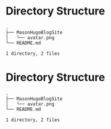# Directory Structure
```
.
├── MasonHugoBlogSite
│   └── avatar.png
└── README.md

1 directory, 2 files
```
# Directory Structure
```
.
├── MasonHugoBlogSite
│   └── avatar.png
└── README.md

1 directory, 2 files
```
